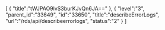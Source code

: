 [
	{
		"title":"tWJPAO9lvS3burKJvQn6JA=="
	},
	{
		"level":"3",
		"parent_id":"33649",
		"id":"33650",
		"title":"describeErrorLogs",
		"url":"/rds/api/describeerrorlogs",
		"status":"2"
	}
]